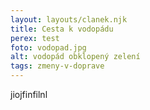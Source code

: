 ```yaml
---
layout: layouts/clanek.njk
title: Cesta k vodopádu
perex: test
foto: vodopad.jpg
alt: vodopád obklopený zelení
tags: zmeny-v-doprave
---
```

jiojfinfilnl